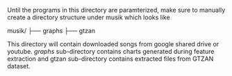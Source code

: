 Until the programs in this directory are paramterized, make sure
to manually create a directory structure under musik which looks like

musik/
├── graphs
├── gtzan

This directory will contain downloaded songs from google shared drive
or youtube. *graphs* sub-directory contains charts generated during feature
extraction and gtzan sub-directory contains extracted files from GTZAN
dataset.
